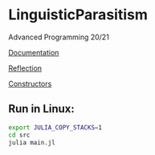 # LinguisticParasitism
Advanced Programming 20/21

[Documentation](http://web.mit.edu/julia_v0.6.2/julia/share/doc/julia/html/en/index.html)

[Reflection](https://juliainterop.github.io/JavaCall.jl/reflection.html)

[Constructors](https://docs.julialang.org/en/v1/manual/constructors/)

## Run in Linux:

```sh
export JULIA_COPY_STACKS=1
cd src
julia main.jl
```
